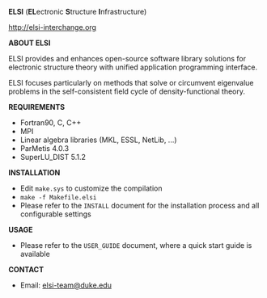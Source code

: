 **ELSI** (**EL**ectronic **S**tructure **I**nfrastructure)

http://elsi-interchange.org

**ABOUT ELSI**

ELSI provides and enhances open-source software library solutions for electronic structure theory with unified application programming interface.

ELSI focuses particularly on methods that solve or circumvent eigenvalue problems in the self-consistent field cycle of density-functional theory.

**REQUIREMENTS**

  * Fortran90, C, C++
  * MPI
  * Linear algebra libraries (MKL, ESSL, NetLib, ...)
  * ParMetis 4.0.3
  * SuperLU_DIST 5.1.2

**INSTALLATION**

  * Edit `make.sys` to customize the compilation
  * `make -f Makefile.elsi`
  * Please refer to the `INSTALL` document for the installation process and all configurable settings

**USAGE**

  * Please refer to the `USER_GUIDE` document, where a quick start guide is available

**CONTACT**

  * Email: elsi-team@duke.edu
